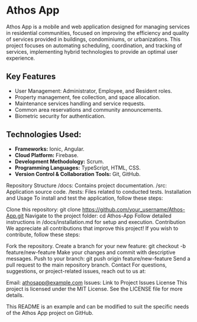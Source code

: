# Athos App

Athos App is a mobile and web application designed for managing services in residential communities, focused on improving the efficiency and quality of services provided in buildings, condominiums, or urbanizations. This project focuses on automating scheduling, coordination, and tracking of services, implementing hybrid technologies to provide an optimal user experience.


## Key Features
- User Management: Administrator, Employee, and Resident roles.
- Property management, fee collection, and space allocation.
- Maintenance services handling and service requests.
- Common area reservations and community announcements.
- Biometric security for authentication.

## Technologies Used:

- **Frameworks:** Ionic, Angular.
- **Cloud Platform:** Firebase.
- **Development Methodology:** Scrum.
- **Programming Languages:** TypeScript, HTML, CSS.
- **Version Control & Collaboration Tools:** Git, GitHub.

Repository Structure
/docs: Contains project documentation.
/src: Application source code.
/tests: Files related to conducted tests.
Installation and Usage
To install and test the application, follow these steps:

Clone this repository: git clone https://github.com/your_username/Athos-App.git
Navigate to the project folder: cd Athos-App
Follow detailed instructions in /docs/installation.md for setup and execution.
Contribution
We appreciate all contributions that improve this project! If you wish to contribute, follow these steps:

Fork the repository.
Create a branch for your new feature: git checkout -b feature/new-feature
Make your changes and commit with descriptive messages.
Push to your branch: git push origin feature/new-feature
Send a pull request to the main repository branch.
Contact
For questions, suggestions, or project-related issues, reach out to us at:

Email: athosapp@example.com
Issues: Link to Project Issues
License
This project is licensed under the MIT License. See the LICENSE file for more details.

This README is an example and can be modified to suit the specific needs of the Athos App project on GitHub.
